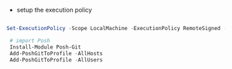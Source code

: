 
* setup the execution policy
```powershell

Set-ExecutionPolicy -Scope LocalMachine -ExecutionPolicy RemoteSigned -Force

 # import Posh 
 Install-Module Posh-Git 
 Add-PoshGitToProfile -AllHosts
 Add-PoshGitToProfile -AllUsers
 
  

```
